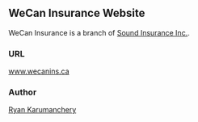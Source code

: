 ## WeCan Insurance Website
   WeCan Insurance is a branch of [Sound Insurance Inc.](http://www.soundinsurance.ca/ "Sound Insurance Website").


###   URL
www.wecanins.ca

### Author
[Ryan Karumanchery](mailto:ryankarumanchery@gmail.com)